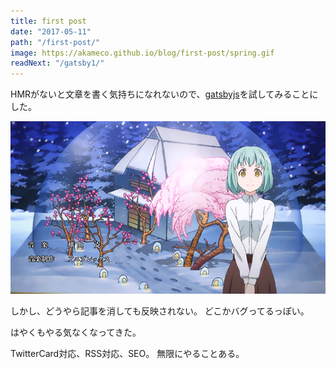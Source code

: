 ```yaml
---
title: first post
date: "2017-05-11"
path: "/first-post/"
image: https://akameco.github.io/blog/first-post/spring.gif
readNext: "/gatsby1/"
---
```


HMRがないと文章を書く気持ちになれないので、[gatsbyjs](https://github.com/gatsbyjs/gatsby)を試してみることにした。

![spring](./spring.gif)

しかし、どうやら記事を消しても反映されない。
どこかバグってるっぽい。

はやくもやる気なくなってきた。


TwitterCard対応、RSS対応、SEO。
無限にやることある。
